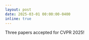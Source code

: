 ```yaml
---
layout: post
date: 2025-03-01 00:00:00-0400
inline: true
---
```


Three papers accepted for CVPR 2025!